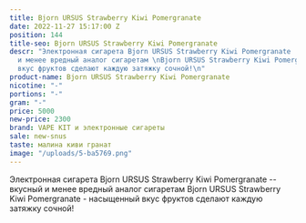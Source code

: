 ```yaml
---
title: Bjorn URSUS Strawberry Kiwi Pomergranate
date: 2022-11-27 15:17:00 Z
position: 144
title-seo: Bjorn URSUS Strawberry Kiwi Pomergranate
descr: "Электронная сигарета Bjorn URSUS Strawberry Kiwi Pomergranate  -- вкусный
  и менее вредный аналог сигаретам \nBjorn URSUS Strawberry Kiwi Pomergranate  - насыщенный
  вкус фруктов сделают каждую затяжку сочной!\n"
product-name: Bjorn URSUS Strawberry Kiwi Pomergranate
nicotine: "-"
portions: "-"
gram: "-"
price: 5000
new-price: 2300
brand: VAPE KIT и электронные сигареты
sale: new-snus
taste: малина киви гранат
image: "/uploads/5-ba5769.png"
---
```


Электронная сигарета Bjorn URSUS Strawberry Kiwi Pomergranate  -- вкусный и менее вредный аналог сигаретам 
Bjorn URSUS Strawberry Kiwi Pomergranate  - насыщенный вкус фруктов сделают каждую затяжку сочной!
